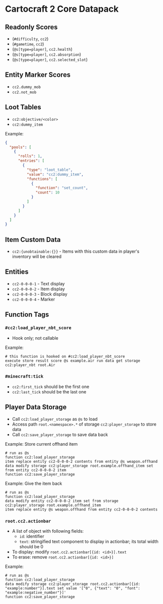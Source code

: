 # Cartocraft 2 Core Datapack

## Readonly Scores

- \(`#difficulty`, `cc2`\)
- \(`#gametime`, `cc2`\)
- \(`@s[type=player]`, `cc2.health`\)
- \(`@s[type=player]`, `cc2.absorption`\)
- \(`@s[type=player]`, `cc2.selected_slot`\)

## Entity Marker Scores

- `cc2.dummy_mob`
- `cc2.not_mob`

## Loot Tables

- `cc2:objective/<color>`
- `cc2:dummy_item`

Example:

```json
{
  "pools": [
    {
      "rolls": 1,
      "entries": [
        {
          "type": "loot_table",
          "value": "cc2:dummy_item",
          "functions": [
            {
              "function": "set_count",
              "count": 10
            }
          ]
        }
      ]
    }
  ]
}
```

## Item Custom Data

- `cc2:{unobtainable:{}}` - Items with this custom data in player's inventory will be cleared

## Entities

- `cc2-0-0-0-1` - Text display
- `cc2-0-0-0-2` - Item display
- `cc2-0-0-0-3` - Block display
- `cc2-0-0-0-4` - Marker

## Function Tags

### `#cc2:load_player_nbt_score`

- Hook only; not callable

Example:
```mcfunction
# this function is hooked on #cc2:load_player_nbt_score
execute store result score @s example.air run data get storage cc2:player_nbt root.Air
```

### `#minecraft:tick`

- `cc2:first_tick` should be the first one
- `cc2:last_tick` should be the last one

## Player Data Storage

- Call `cc2:load_player_storage` as `@s` to load
- Access path `root.<namespace>.*` of storage `cc2:player_storage` to store data
- Call `cc2:save_player_storage` to save data back

Example: Store current offhand item

```mcfunction
# run as @s
function cc2:load_player_storage
item replace entity cc2-0-0-0-2 contents from entity @s weapon.offhand
data modify storage cc2:player_storage root.example.offhand_item set from entity cc2-0-0-0-2 item
function cc2:save_player_storage
```

Example: Give the item back

```mcfunction
# run as @s
function cc2:load_player_storage
data modify entity cc2-0-0-0-2 item set from storage cc2:player_storage root.example.offhand_item
item replace entity @s weapon.offhand from entity cc2-0-0-0-2 contents
```

### `root.cc2.actionbar`

- A list of object with following fields:
  - `id`: identifier
  - `text`: stringified text component to display in actionbar; its total width should be 0
- To display: modify `root.cc2.actionbar[{id: <id>}].text`
- To erase: remove `root.cc2.actionbar[{id: <id>}]`

Example:
```mcfunction
# run as @s
function cc2:load_player_storage
data modify storage cc2:player_storage root.cc2.actionbar[{id: "example:number"}].text set value '["0", {"text": "0", "font": "example:negative_number"}]'
function cc2:save_player_storage
```
